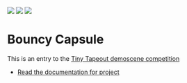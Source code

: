 ![](../../workflows/gds/badge.svg) ![](../../workflows/docs/badge.svg) ![](../../workflows/test/badge.svg)

# Bouncy Capsule

This is an entry to the [Tiny Tapeout demoscene competition](https://tinytapeout.com/competitions/demoscene/)

- [Read the documentation for project](docs/info.md)
